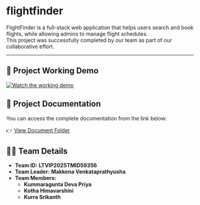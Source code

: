 # flightfinder

FlightFinder is a full-stack web application that helps users search and book flights, while allowing admins to manage flight schedules.  
This project was successfully completed by our team as part of our collaborative effort.

---
## 🚀 Project Working Demo

[![Watch the working demo](https://img.shields.io/badge/View-Working%20Demo-blue?logo=google-drive)](https://drive.google.com/file/d/1TK3Q6BXr5X6tiIUkyJfjwjSTpIU6qQ3x/view?usp=sharing)

## 📄 Project Documentation

You can access the complete documentation from the link below:

👉 [View Document Folder](https://drive.google.com/drive/folders/19rsn1jEN3DxbD5QJI2xA0dEe0aZao9B2)
## 👨‍💻 Team Details

- **Team ID:** **LTVIP2025TMID59356**  
- **Team Leader:** **Makkena Venkataprathyusha**  
- **Team Members:**  
  - **Kummaragunta Deva Priya**  
  - **Kotha Himavarshini**  
  - **Kurra Srikanth**

